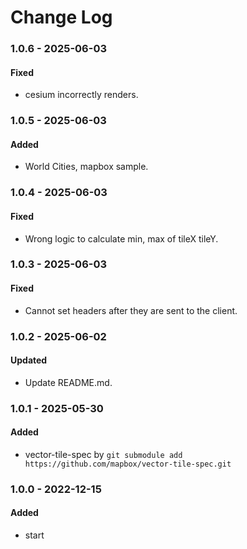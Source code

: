 # Change Log

### 1.0.6 - 2025-06-03

#### Fixed

-   cesium incorrectly renders.

### 1.0.5 - 2025-06-03

#### Added

-   World Cities, mapbox sample.

### 1.0.4 - 2025-06-03

#### Fixed

-   Wrong logic to calculate min, max of tileX tileY.

### 1.0.3 - 2025-06-03

#### Fixed

-   Cannot set headers after they are sent to the client.

### 1.0.2 - 2025-06-02

#### Updated

-   Update README.md.

### 1.0.1 - 2025-05-30

#### Added

-   vector-tile-spec by
    `git submodule add https://github.com/mapbox/vector-tile-spec.git`

### 1.0.0 - 2022-12-15

#### Added

-   start
